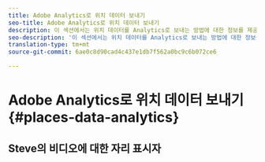 ```yaml
---
title: Adobe Analytics로 위치 데이터 보내기
seo-title: Adobe Analytics로 위치 데이터 보내기
description: 이 섹션에서는 위치 데이터를 Analytics로 보내는 방법에 대한 정보를 제공합니다.
seo-description: '이 섹션에서는 위치 데이터를 Analytics로 보내는 방법에 대한 정보를 제공합니다. '
translation-type: tm+mt
source-git-commit: 6ae0c8d90cad4c437e1db7f562a0bc9c6b072ce6

---
```



# Adobe Analytics로 위치 데이터 보내기 {#places-data-analytics}



## Steve의 비디오에 대한 자리 표시자




